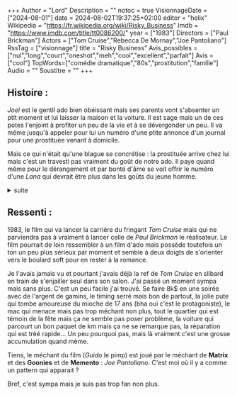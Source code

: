 +++
Author = "Lord"
Description = ""
notoc = true
VisionnageDate = ["2024-08-01"]
date = 2024-08-02T19:37:25+02:00
editor = "helix"
Wikipedia = "https://fr.wikipedia.org/wiki/Risky_Business"
Imdb = "https://www.imdb.com/title/tt0086200/"
year = ["1983"]
Directors = ["Paul Brickman"]
Actors = ["Tom Cruise","Rebecca De Mornay","Joe Pantoliano"]
RssTag = ["visionnage"]
title = "Risky Business"
Avis_possibles = ["nul","long","court","oneshot","meh","cool","excellent","parfait"]
Avis = ["cool"] 
TopWords=["comédie dramatique","80s","prostitution","famille"]
Audio = ""
Soustitre = ""
+++
## Histoire : 
*Joel* est le gentil ado bien obéissant mais ses parents vont s'absenter un ptit moment et lui laisser la maison et la voiture.
Il est sage mais un de ces potes l'enjoint à profiter un peu de la vie et à se dévergonder un peu.
Il va même jusqu'à appeler pour lui un numéro d'une ptite annonce d'un journal pour une prostituée venant à domicile.

Mais ce qui n'était qu'une blague se concrétise : la prostituée arrive chez lui mais c'est un travesti pas vraiment du goût de notre ado.
Il paye quand même pour le dérangement et par bonté d'âme se voit offrir le numéro d'une *Lana* qui devrait être plus dans les goûts du jeune homme.

<details><summary>suite</summary>

Après avoir été contacté, elle arrive à la maison et c'est l'occasion d'une nuit torride.
Mais au petit matin elle annonce un tarif de 300$ qui dépasse largement la réserve de pognon que ses parents lui avaient laissés.
Il s'absente à la banque mais à son retour *Lana* n'est plus là, ni-même un (horrible) œuf de cristal.
Ce détail ne va pas vraiment plaire à ses parents et il lui faut le récupérer.

Il tente de recontacter *Lana* sans y parvenir mais obtient l'info d'un endroit où elle traine souvent.
Il s'y rend avec un de ses potes et effectivement elle est là mais au bras d'un homme.
Au bout de quelques heures, ils cessent d'attendre et retournent à leur voiture et à ce moment précis, *Lana* l'interpelle et lui demande d'être amené ailleurs en bagnole.
Son mac, n'est pas trop de cet avis et ça se transforme en poursuite dans les rues de la ville.

C'est alors que va débarquer *Vicky*, une amie et collègue de *Lana* qui va aussi séjourner chez *Joel*.
Mais lui, ça ne lui convient pas trop, il veut récupérer l'œuf mais c'est le mac de *Lana* qui le détient.
Il va du coup profiter de ces quelques jours avec *Lana* pour s'amuser.

De fil en aiguille, il bousille la porsche de papa…
Bref c'est de pire en pire.
Il a besoin d'encore plus de pognon.

Avec l'aide de *Lana* et ses amies, il va organiser une fête chez lui où il touchera une commission sur les prestations de service.

L'évènement est un succès, il se fait bien plus de pognon que nécessaire.
Cela-dit ses parents reviennent le lendemain, il faut tout remettre en état et aller récupérer la voiture réparée.
Tâche ardue mais pas impossible.

Après avoir récupéré la bagnole, il rentre et réalise que tous les meubles ont disparu.
C'est le mac de *Lana* qui a tout volé.
*Joel* le contacte et ce dernier accepte de lui revendre tout ça.

Tout son pognon y passe mais tout est en place au moment où les parents arrivent.
Tout sauf une fèlure sur le fameux œuf que sa mère remarque immédiatement.
Cela-dit son père, lui ne remarque rien sur la voiture et il est même fier d'apprendre qu'il est admis à la fac de Princeton.
Tout est bien qui finit bien.

Fin du film où l'on apprend qu'il est devenu proxénète.Cela-dit son père, lui ne remarque rien sur la voiture et il est même fier d'apprendre qu'il est admis à la fac de Princeton.
Tout est bien qui finit bien.

Fin du film où l'on apprend qu'il est devenu proxénète.

</details>

## Ressenti :
1983, le film qui va lancer la carrière du fringant *Tom Cruise* mais qui ne parviendra pas à vraiment à lancer celle de 
*Paul Brickman* le réalisateur.
Le film pourrait de loin ressembler à un film d'ado mais possède toutefois un ton un peu plus sérieux par moment et semble à deux doigts de s'orienter vers le boulard soft pour en rester à la romance.

Je l'avais jamais vu et pourtant j'avais déjà la ref de *Tom Cruise* en slibard en train de s'enjailler seul dans son salon.
J'ai passé un moment sympa mais sans plus.
C'est un peu facile j'ai trouvé.
Se faire 8k$ en une soirée avec de l'argent de gamins, le timing serré mais bon de partout, la jolie pute qui tombe amoureuse du mioche de 17 ans (bha oui c'est le protagoniste), le mac qui menace mais pas trop méchant non plus, tout le quartier qui est témoin de la fête mais ça ne semble pas poser problème, la voiture qui parcourt un bon paquet de km mais ça ne se remarque pas, la réparation qui est trèé rapide…
Un peu pourquoi pas, mais là vraiment c'est une grosse accumulation quand mème.

Tiens, le méchant du film (*Guido* le pimp) est joué par le méchant de **Matrix** et des **Goonies** et de **Memento** : *Joe Pantoliano*.
C'est moi où il y a comme un pattern qui apparait ?

Bref, c'est sympa mais je suis pas trop fan non plus.
